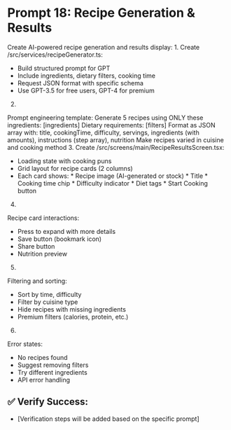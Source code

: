 # Prompt 18: Recipe Generation & Results

Create AI-powered recipe generation and results display:
1.
Create /src/services/recipeGenerator.ts:
 - Build structured prompt for GPT
 - Include ingredients, dietary filters, cooking time
 - Request JSON format with specific schema
 - Use GPT-3.5 for free users, GPT-4 for premium
2.
Prompt engineering template:
Generate 5 recipes using ONLY these ingredients: [ingredients]
Dietary requirements: [filters]
Format as JSON array with: title, cookingTime, difficulty, servings, ingredients (with amounts), instructions (step array), nutrition
Make recipes varied in cuisine and cooking method
3.
Create /src/screens/main/RecipeResultsScreen.tsx:
 - Loading state with cooking puns
 - Grid layout for recipe cards (2 columns)
 - Each card shows: * Recipe image (AI-generated or stock) * Title * Cooking time chip * Difficulty indicator * Diet tags * Start Cooking button
4.
Recipe card interactions:
 - Press to expand with more details
 - Save button (bookmark icon)
 - Share button
 - Nutrition preview
5.
Filtering and sorting:
 - Sort by time, difficulty
 - Filter by cuisine type
 - Hide recipes with missing ingredients
 - Premium filters (calories, protein, etc.)
6.
Error states:
 - No recipes found
 - Suggest removing filters
 - Try different ingredients
 - API error handling

## ✅ Verify Success:
- [Verification steps will be added based on the specific prompt]
